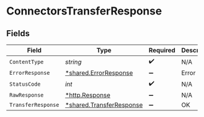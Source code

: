 # ConnectorsTransferResponse


## Fields

| Field                                                               | Type                                                                | Required                                                            | Description                                                         |
| ------------------------------------------------------------------- | ------------------------------------------------------------------- | ------------------------------------------------------------------- | ------------------------------------------------------------------- |
| `ContentType`                                                       | *string*                                                            | :heavy_check_mark:                                                  | N/A                                                                 |
| `ErrorResponse`                                                     | [*shared.ErrorResponse](../../models/shared/errorresponse.md)       | :heavy_minus_sign:                                                  | Error                                                               |
| `StatusCode`                                                        | *int*                                                               | :heavy_check_mark:                                                  | N/A                                                                 |
| `RawResponse`                                                       | [*http.Response](https://pkg.go.dev/net/http#Response)              | :heavy_minus_sign:                                                  | N/A                                                                 |
| `TransferResponse`                                                  | [*shared.TransferResponse](../../models/shared/transferresponse.md) | :heavy_minus_sign:                                                  | OK                                                                  |